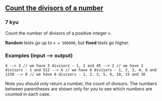 <h2><a href=https://www.codewars.com/kata/542c0f198e077084c0000c2e/train/python target="_blank">Count the divisors of a number</a></h2><h3>7 kyu</h3><p>Count the number of divisors of a positive integer <code>n</code>.</p><p><strong>Random</strong> tests go up to <code>n = 500000</code>, but <strong>fixed</strong> tests go higher.</p><h3 id="examples-input----output">Examples (input --&gt; output)</h3><pre><code>4 --&gt; 3 // we have 3 divisors - 1, 2 and 45 --&gt; 2 // we have 2 divisors - 1 and 512 --&gt; 6 // we have 6 divisors - 1, 2, 3, 4, 6 and 1230 --&gt; 8 // we have 8 divisors - 1, 2, 3, 5, 6, 10, 15 and 30</code></pre><p>Note you should only return a number, the count of divisors. The numbers between parentheses are shown only for you to see which numbers are counted in each case.</p>